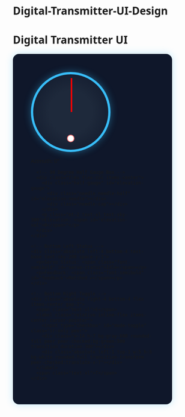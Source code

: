 # Digital-Transmitter-UI-Design
<!DOCTYPE html>
<html lang="en">
<head>
  <meta charset="UTF-8">
  <meta name="viewport" content="width=device-width, initial-scale=1.0">
  <title>Digital Transmitter UI</title>
  <script src="https://cdn.tailwindcss.com"></script>
  <style>
    body {
      font-family: 'Segoe UI', Tahoma, Geneva, Verdana, sans-serif;
    }
    .gauge {
      width: 200px;
      height: 200px;
      border-radius: 50%;
      background: radial-gradient(circle, #1e293b 40%, #0f172a 100%);
      border: 6px solid #38bdf8;
      position: relative;
      box-shadow: 0 0 20px rgba(56, 189, 248, 0.4);
    }
    .tick {
      position: absolute;
      width: 4px;
      height: 12px;
      background: #7dd3fc;
      top: 10px;
      left: 50%;
      transform-origin: center 90px;
    }
    .gauge-box {
      background: #0f172a;
      padding: 3rem;
      border-radius: 1rem;
      box-shadow: 0 0 20px rgba(56, 189, 248, 0.3);
      display: flex;
      flex-direction: column;
      align-items: center;
      gap: 2rem;
      position: relative;
      width: 65%;
      max-width: 1000px;
    }
    .half-gauge {
      width: 200px;
      height: 100px;
      border-top-left-radius: 200px;
      border-top-right-radius: 200px;
      overflow: hidden;
      background: radial-gradient(circle at bottom, #1e293b 30%, #0f172a 100%);
      border: 6px solid #38bdf8;
      border-bottom: none;
      position: relative;
      box-shadow: 0 0 20px rgba(56, 189, 248, 0.4);
    }
    .half-tick {
      position: absolute;
      width: 4px;
      height: 12px;
      background: #7dd3fc;
      bottom: 0;
      left: 50%;
      transform-origin: center bottom;
    }
    .needle {
      width: 4px;
      height: 90px;
      background: red;
      position: absolute;
      top: 10px;
      left: 50%;
      transform-origin: bottom center;
      transform: rotate(0deg);
      transition: transform 0.5s ease-in-out;
    }
    .needle-half {
      height: 70px;
      top: 20px;
    }
    .needle-cap {
      width: 16px;
      height: 16px;
      background: white;
      border-radius: 50%;
      border: 2px solid #f87171;
      position: absolute;
      bottom: 20px;
      left: 50%;
      transform: translateX(-50%);
      z-index: 10;
    }
  </style>
</head>
<body class="bg-gray-900 text-white flex items-center justify-center min-h-screen flex-col gap-6">

  <h1 class="text-3xl font-bold text-sky-400">Digital Transmitter UI</h1>

  <div class="gauge-box relative">
    <div class="flex gap-20 justify-center">
      <!-- 360 Degree Gauge Box -->
      <div class="flex flex-col items-center">
        <div class="gauge" id="azimuth-gauge">
          <div class="needle" id="azimuth-needle"></div>
          <div class="needle-cap"></div>
        </div>
        <p class="mt-2 text-xl text-sky-300">Azimuth: <span id="azimuth-val">0</span>°</p>
      </div>

      <!-- 90 Degree Half Gauge Box -->
      <div class="flex flex-col items-center">
        <div class="half-gauge" id="elevation-gauge">
          <div class="needle needle-half" id="elevation-needle"></div>
          <div class="needle-cap"></div>
        </div>
        <p class="mt-2 text-xl text-sky-300">Elevation: <span id="elevation-val">0</span>°</p>
      </div>
    </div>

    <!-- Bottom Left Status -->
    <div class="absolute left-4 bottom-4 text-base text-sky-200 space-y-1">
      <p>Servo Status: <span class="font-semibold" id="servo-status">Idle</span></p>
      <p>Feedback: <span class="font-semibold" id="feedback">Matched ✔</span></p>
    </div>

    <!-- Bottom Right Toggle -->
    <div class="absolute right-4 bottom-4 flex items-center gap-2">
      <span class="text-xl">E</span>
      <label class="relative inline-flex items-center cursor-pointer">
        <input type="checkbox" id="mode-toggle" class="sr-only peer">
        <div class="w-14 h-7 bg-gray-600 rounded-full peer peer-checked:bg-green-500 transition duration-300"></div>
        <div class="absolute left-1 top-1 w-5 h-5 bg-white rounded-full transition-transform peer-checked:translate-x-7"></div>
      </label>
      <span class="text-xl">T</span>
    </div>
  </div>

  <script>
    const azimuthNeedle = document.getElementById("azimuth-needle");
    const elevationNeedle = document.getElementById("elevation-needle");
    const azimuthVal = document.getElementById("azimuth-val");
    const elevationVal = document.getElementById("elevation-val");
    const modeToggle = document.getElementById("mode-toggle");
    const servoStatus = document.getElementById("servo-status");
    const feedback = document.getElementById("feedback");
    const azimuthGauge = document.getElementById("azimuth-gauge");
    const elevationGauge = document.getElementById("elevation-gauge");

    for (let i = 0; i < 12; i++) {
      const tick = document.createElement("div");
      tick.className = "tick";
      tick.style.transform = `rotate(${i * 30}deg)`;
      azimuthGauge.appendChild(tick);
    }

    for (let i = 0; i <= 9; i++) {
      const tick = document.createElement("div");
      tick.className = "half-tick";
      tick.style.transform = `rotate(${-45 + i * 10}deg)`;
      elevationGauge.appendChild(tick);
    }

    let elevation = 0;

    function updateUI() {
      const azimuth = Math.floor(Math.random() * 360);
      if (modeToggle.checked) {
        azimuthNeedle.style.transform = `rotate(${azimuth}deg)`;
        azimuthVal.textContent = azimuth;
        servoStatus.textContent = "Moving";
        feedback.textContent = Math.random() > 0.5 ? "Matched ✔" : "Not Matched ✘";
      } else {
        elevation = Math.floor(Math.random() * 91);
        elevationNeedle.style.transform = `rotate(${elevation - 45}deg)`;
        elevationVal.textContent = elevation;
        servoStatus.textContent = "Idle";
        feedback.textContent = Math.random() > 0.5 ? "Matched ✔" : "Not Matched ✘";
      }
    }

    setInterval(updateUI, 2000);
  </script>

</body>
</html>

